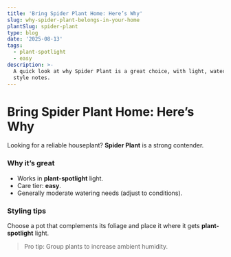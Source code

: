 ```yaml
---
title: 'Bring Spider Plant Home: Here’s Why'
slug: why-spider-plant-belongs-in-your-home
plantSlug: spider-plant
type: blog
date: '2025-08-13'
tags:
  - plant-spotlight
  - easy
description: >-
  A quick look at why Spider Plant is a great choice, with light, watering, and
  style notes.
---
```

# Bring Spider Plant Home: Here’s Why

Looking for a reliable houseplant? **Spider Plant** is a strong contender.

### Why it’s great
- Works in **plant-spotlight** light.
- Care tier: **easy**.
- Generally moderate watering needs (adjust to conditions).

### Styling tips
Choose a pot that complements its foliage and place it where it gets **plant-spotlight** light.
  
> Pro tip: Group plants to increase ambient humidity.
